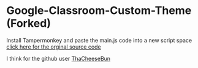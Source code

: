 # Google-Classroom-Custom-Theme (Forked)
Install Tampermonkey and paste the main.js code into a new script space
[click here for the orginal source code](https://greasyfork.org/scripts/395319-google-classroom-dark-mode-theme)

I think for the github user [ThaCheeseBun](https://github.com/ThaCheeseBun)
